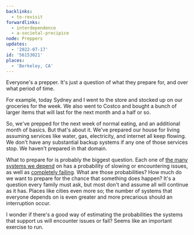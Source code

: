 ```yaml
---
backlinks:
  - to-revisit
forwardlinks:
  - interdependence
  - a-societal-precipice
node: Preppers
updates:
  - '2022-07-17'
id: '56153021'
places:
  - 'Berkeley, CA'
---
```

Everyone's a prepper. It's just a question of what they prepare for, and over what period of time. 

For example, today Sydney and I went to the store and stocked up on our groceries for the week. We also went to Costco and bought a bunch of larger items that will last for the next month and a half or so. 

So, we've prepped for the next week of normal eating, and an additional month of basics. But that's about it. We've prepared our house for living assuming services like water, gas, electricity, and internet all keep flowing. We don't have any substantial backup systems if any one of those services stop. We haven't prepared in that domain. 

What to prepare for is probably the biggest question. Each one of [the many systems we depend](interdependence.md) on has a probability of slowing or encountering issues, as well as [completely failing](a-societal-precipice.md). What are those probabilities? How much do we want to prepare for the chance that something does happen? It's a question every family must ask, but most don't and assume all will continue as it has. Places like cities even more so; the number of systems that everyone depends on is even greater and more precarious should an interruption occur. 

I wonder if there's a good way of estimating the probabilities the systems that support us will encounter issues or fail? Seems like an important exercise to run. 



